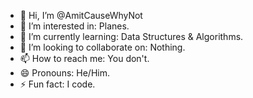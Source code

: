 - 👋 Hi, I’m @AmitCauseWhyNot
- 👀 I’m interested in: Planes.
- 🌱 I’m currently learning: Data Structures & Algorithms. 
- 💞️ I’m looking to collaborate on: Nothing.
- 📫 How to reach me: You don't.
- 😄 Pronouns: He/Him.
- ⚡ Fun fact: I code.

<!---
AmitCauseWhyNot/AmitCauseWhyNot is a ✨ special ✨ repository because its `README.md` (this file) appears on your GitHub profile.
You can click the Preview link to take a look at your changes.
--->
